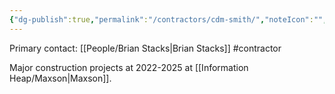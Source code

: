 ```yaml
---
{"dg-publish":true,"permalink":"/contractors/cdm-smith/","noteIcon":"","created":"2025-05-20T10:31:25.185-05:00"}
---
```


Primary contact: [[People/Brian Stacks\|Brian Stacks]]
#contractor

Major construction projects at 2022-2025 at [[Information Heap/Maxson\|Maxson]].